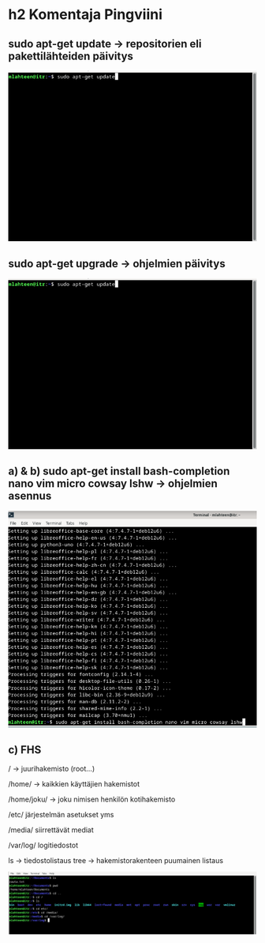 # h2 Komentaja Pingviini

## sudo apt-get update -> repositorien eli pakettilähteiden päivitys

![sudo apt-get update -> repositorien eli pakettilähteiden päivitys](https://github.com/mikacheese/linux-servers/blob/imagesh2/update.png)

## sudo apt-get upgrade -> ohjelmien päivitys

![sudo apt-get upgrade -> ohjelmien päivitys](https://github.com/mikacheese/linux-servers/blob/imagesh2/update.png)

## a) & b) sudo apt-get install bash-completion nano vim micro cowsay lshw -> ohjelmien asennus

![a) & b) sudo apt-get install bash-completion nano vim micro cowsay lshw -> ohjelmien asennus](https://github.com/mikacheese/linux-servers/blob/imagesh2/install.png)

## c) FHS

/ -> juurihakemisto (root...)

/home/ -> kaikkien käyttäjien hakemistot

/home/joku/ -> joku nimisen henkilön kotihakemisto

/etc/ järjestelmän asetukset yms

/media/ siirrettävät mediat

/var/log/ logitiedostot 


ls -> tiedostolistaus 
tree -> hakemistorakenteen puumainen listaus

![Hakemistoissaliikkumista](https://github.com/mikacheese/linux-servers/blob/imagesh2/Hakemistoissaliikkumista.png)


